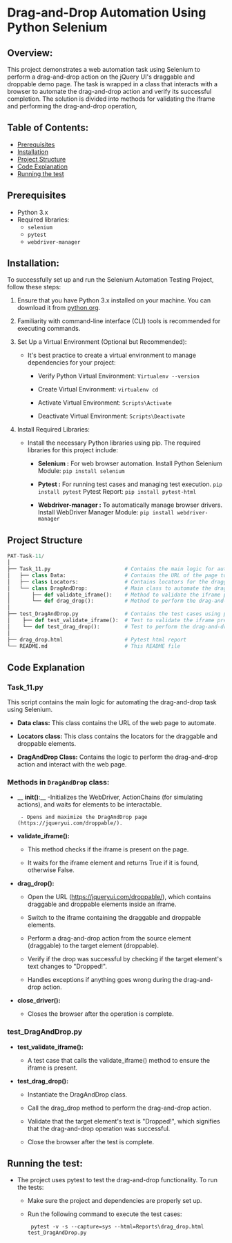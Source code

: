 # Drag-and-Drop Automation Using Python Selenium

## Overview:
This project demonstrates a web automation task using Selenium to perform a drag-and-drop action on the jQuery UI's draggable and droppable demo page. The task is wrapped in a class that interacts with a browser to automate the drag-and-drop action and verify its successful completion. The solution is divided into methods for validating the iframe and performing the drag-and-drop operation,

## Table of Contents:
- [Prerequisites](#prerequisites)
- [Installation](#installation)
- [Project Structure](#project-structure)
- [Code Explanation](#Code-Explanation)
- [Running the test](#Running-the-test)

## Prerequisites
- Python 3.x
- Required libraries:
  - `selenium`
  - `pytest`
  - `webdriver-manager`

 ## Installation:
To successfully set up and run the Selenium Automation Testing Project, follow these steps:

1. Ensure that you have Python 3.x installed on your machine. You can download it from  [python.org](https://www.python.org/).

2. Familiarity with command-line interface (CLI) tools is recommended for executing commands.

3. Set Up a Virtual Environment (Optional but Recommended):
   - It's best practice to create a virtual environment to manage dependencies for your project:
     
     - Verify Python Virtual Environment: `Virtualenv --version`
       
     - Create Virtual Environment:  `virtualenv cd`
       
     - Activate Virtual Environment:  `Scripts\Activate`
       
     - Deactivate Virtual Environment: `Scripts\Deactivate`
       
4.  Install Required Libraries:
    - Install the necessary Python libraries using pip. The required libraries for this project include:
      - __Selenium :__ For web browser automation.
        Install Python Selenium Module: `pip install selenium`
        
      - __Pytest :__ For running test cases and managing test execution.
        `pip install pytest`
         Pytest Report: `pip install pytest-html`
        
      - __Webdriver-manager :__ To automatically manage browser drivers.
          Install WebDriver Manager Module: `pip install webdriver-manager`

## Project Structure
```python
PAT-Task-11/
│
├── Task_11.py                        # Contains the main logic for automating the drag-and-drop task using Selenium.
│   ├── class Data:                   # Contains the URL of the page to automate.
│   ├── class Locators:               # Contains locators for the draggable and droppable elements.
│   └── class DragAndDrop:            # Main class to automate the drag-and-drop action.
│       ├── def validate_iframe():    # Method to validate the iframe presence on the page.
│       └── def drag_drop():          # Method to perform the drag-and-drop action.
│  
├── test_DragAndDrop.py               # Contains the test cases using pytest to verify the drag-and-drop functionality.
│    ├── def test_validate_iframe():  # Test to validate the iframe presence.
│    └── def test_drag_drop():        # Test to perform the drag-and-drop and verify success.
│  
├── drag_drop.html                    # Pytest html report
└── README.md                         # This README file
```

## Code Explanation
### Task_11.py
This script contains the main logic for automating the drag-and-drop task using Selenium.

- __Data class:__ This class contains the URL of the web page to automate.

- __Locators class:__ This class contains the locators for the draggable and droppable elements.

- __DragAndDrop Class:__ Contains the logic to perform the drag-and-drop action and interact with the web page.

### Methods in `DragAndDrop` class:
- __ __init()__:__
       -Initializes the WebDriver, ActionChains (for simulating actions), and waits for elements to be interactable.

       - Opens and maximize the DragAndDrop page (https://jqueryui.com/droppable/).

- __validate_iframe():__
    - This method checks if the iframe is present on the page.

    - It waits for the iframe element and returns True if it is found, otherwise False.

- __drag_drop():__
    - Open the URL (https://jqueryui.com/droppable/), which contains draggable and droppable elements inside an iframe.

    - Switch to the iframe containing the draggable and droppable elements.

    - Perform a drag-and-drop action from the source element (draggable) to the target element (droppable).

    - Verify if the drop was successful by checking if the target element's text changes to "Dropped!".

    - Handles exceptions if anything goes wrong during the drag-and-drop action.
 
- __close_driver():__
    - Closes the browser after the operation is complete.

### test_DragAndDrop.py

- __test_validate_iframe():__

    - A test case that calls the validate_iframe() method to ensure the iframe is present.

- __test_drag_drop():__
    - Instantiate the DragAndDrop class.

    - Call the drag_drop method to perform the drag-and-drop action.

    - Validate that the target element's text is "Dropped!", which signifies that the drag-and-drop operation was successful.
   
    - Close the browser after the test is complete.
 
## Running the test:
- The project uses pytest to test the drag-and-drop functionality. To run the tests:
  
  - Make sure the project and dependencies are properly set up.

  - Run the following command to execute the test cases:
    ```
     pytest -v -s --capture=sys --html=Reports\drag_drop.html test_DragAndDrop.py
    ```







    
